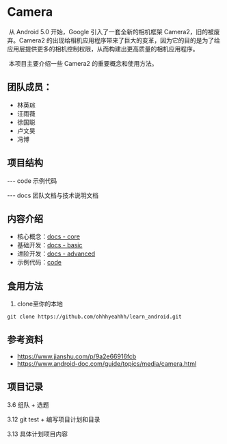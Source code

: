 # Camera

​	从 Android 5.0 开始，Google 引入了一套全新的相机框架 Camera2，旧的被废弃。Camera2 的出现给相机应用程序带来了巨大的变革，因为它的目的是为了给应用层提供更多的相机控制权限，从而构建出更高质量的相机应用程序。 

​	本项目主要介绍一些 Camera2 的重要概念和使用方法。

## 团队成员：

- 林英琮 
- 汪雨薇 
- 徐国聪 
- 卢文昊 
- 冯博

## 项目结构

--- code  示例代码

--- docs  团队文档与技术说明文档

## 内容介绍

- 核心概念：[docs - core](/camera/docs/core.md)
- 基础开发：[docs - basic](/camera/docs/basic.md)
- 进阶开发：[docs - advanced](/camera/docs/advanced.md)
- 示例代码：[code](/camera/code/)

## 食用方法

1. clone至你的本地

```git
git clone https://github.com/ohhhyeahhh/learn_android.git
```

## 参考资料

- <https://www.jianshu.com/p/9a2e66916fcb> 
- <https://www.android-doc.com/guide/topics/media/camera.html> 

## 项目记录

3.6 组队 + 选题

3.12 git test + 编写项目计划和目录

3.13 具体计划项目内容